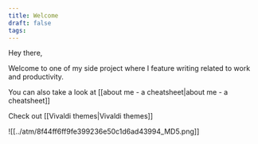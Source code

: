 ```yaml
---
title: Welcome
draft: false
tags:
---
```

Hey there,

Welcome to one of my side project where I feature writing related to work and productivity. 

You can also take a look at [[about me - a cheatsheet|about me - a cheatsheet]]

Check out [[Vivaldi themes|Vivaldi themes]]

![[../atm/8f44ff6ff9fe399236e50c1d6ad43994_MD5.png]]

